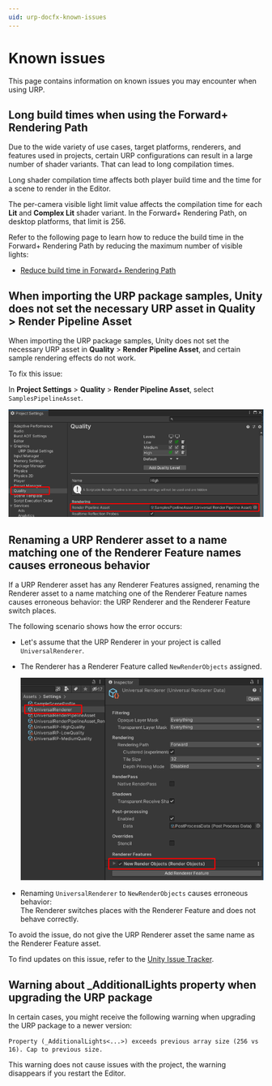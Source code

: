 ```yaml
---
uid: urp-docfx-known-issues
---
```

# Known issues

This page contains information on known issues you may encounter when using URP.

## Long build times when using the Forward+ Rendering Path

Due to the wide variety of use cases, target platforms, renderers, and features used in projects, certain URP configurations can result in a large number of shader variants. That can lead to long compilation times.

Long shader compilation time affects both player build time and the time for a scene to render in the Editor.

The per-camera visible light limit value affects the compilation time for each **Lit** and **Complex Lit** shader variant. In the Forward+ Rendering Path, on desktop platforms, that limit is 256.

Refer to the following page to learn how to reduce the build time in the Forward+ Rendering Path by reducing the maximum number of visible lights:

* [Reduce build time in Forward+ Rendering Path](rendering/forward-plus-rendering-path.md#reduce-build-time)

## When importing the URP package samples, Unity does not set the necessary URP asset in Quality > Render Pipeline Asset<a name="urp-samples-known-issue-1"></a>

When importing the URP package samples, Unity does not set the necessary URP asset in **Quality** > **Render Pipeline Asset**, and certain sample rendering effects do not work.

To fix this issue:

In **Project Settings** > **Quality** > **Render Pipeline Asset**, select `SamplesPipelineAsset`.

![In Project Settings > Quality > Render Pipeline Asset, select SamplesPipelineAsset](Images/known-issues/urp-12-package-samples.png)

## Renaming a URP Renderer asset to a name matching one of the Renderer Feature names causes erroneous behavior

If a URP Renderer asset has any Renderer Features assigned, renaming the Renderer asset to a name matching one of the Renderer Feature names causes erroneous behavior: the URP Renderer and the Renderer Feature switch places.

The following scenario shows how the error occurs:

* Let's assume that the URP Renderer in your project is called `UniversalRenderer`.
* The Renderer has a Renderer Feature called `NewRenderObjects` assigned.

    ![UniversalRenderer with Renderer Feature assigned to it.](Images/known-issues/urp-10-renaming-renderer.png)

* Renaming `UniversalRenderer` to `NewRenderObjects` causes erroneous behavior:<br/>The Renderer switches places with the Renderer Feature and does not behave correctly.

To avoid the issue, do not give the URP Renderer asset the same name as the Renderer Feature asset.

To find updates on this issue, refer to the [Unity Issue Tracker](https://issuetracker.unity3d.com/issues/parent-and-child-nested-scriptable-object-assets-switch-places-when-parent-scriptable-object-asset-is-renamed).

## Warning about \_AdditionalLights property when upgrading the URP package

In certain cases, you might receive the following warning when upgrading the URP package to a newer version:

```
Property (_AdditionalLights<...>) exceeds previous array size (256 vs 16). Cap to previous size.
```

This warning does not cause issues with the project, the warning disappears if you restart the Editor.
